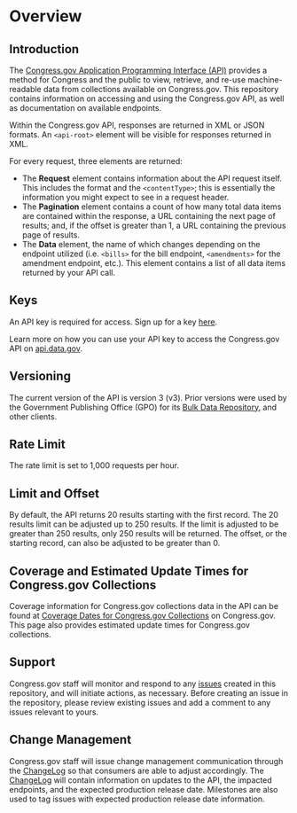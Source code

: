 # Overview

## Introduction

The  [Congress.gov Application Programming Interface (API)](https://api.congress.gov/)  provides a method for Congress and the public to view, retrieve, and re-use machine-readable data from collections available on Congress.gov. This repository contains information on accessing and using the Congress.gov API, as well as documentation on available endpoints.

Within the Congress.gov API, responses are returned in XML or JSON formats. An `<api-root>` element will be visible for responses returned in XML.

For every request, three elements are returned:

- The **Request** element contains information about the API request itself. This includes the format and the `<contentType>`; this is essentially the information you might expect to see in a request header.
- The **Pagination** element contains a count of how many total data items are contained within the response, a URL containing the next page of results; and, if the offset is greater than 1, a URL containing the previous page of results.
- The **Data** element, the name of which changes depending on the endpoint utilized (i.e. `<bills>` for the bill endpoint, `<amendments>` for the amendment endpoint, etc.). This element contains a list of all data items returned by your API call.

## Keys

An API key is required for access. Sign up for a key [here](https://api.congress.gov/sign-up/). 

Learn more on how you can use your API key to access the Congress.gov API on [api.data.gov](https://api.data.gov/docs/api-key/).

## Versioning

The current version of the API is version 3 (v3). Prior versions were used by the Government Publishing Office (GPO) for its [Bulk Data Repository](https://www.govinfo.gov/bulkdata), and other clients.

## Rate Limit

The rate limit is set to 1,000 requests per hour.

## Limit and Offset

By default, the API returns 20 results starting with the first record. The 20 results limit can be adjusted up to 250 results. If the limit is adjusted to be greater than 250 results, only 250 results will be returned. The offset, or the starting record, can also be adjusted to be greater than 0. 

## Coverage and Estimated Update Times for Congress.gov Collections

Coverage information for Congress.gov collections data in the API can be found at [Coverage Dates for Congress.gov Collections](https://www.congress.gov/help/coverage-dates) on Congress.gov. This page also provides estimated update times for Congress.gov collections. 

## Support

Congress.gov staff will monitor and respond to any [issues](https://github.com/LibraryOfCongress/api.congress.gov/issues) created in this repository, and will initiate actions, as necessary. Before creating an issue in the repository, please review existing issues and add a comment to any issues relevant to yours. 

## Change Management

Congress.gov staff will issue change management communication through the [ChangeLog](https://github.com/LibraryOfCongress/api.congress.gov/blob/main/ChangeLog.md) so that consumers are able to adjust accordingly. The [ChangeLog](https://github.com/LibraryOfCongress/api.congress.gov/blob/main/ChangeLog.md) will contain information on updates to the API, the impacted endpoints, and the expected production release date. Milestones are also used to tag issues with expected production release date information.
